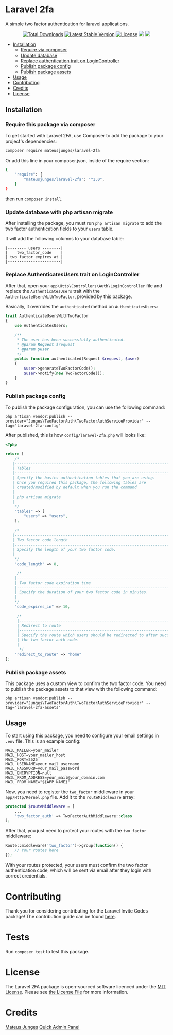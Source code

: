 # Laravel 2fa

A simple two factor authentication for laravel applications.
<p align="center">
    <a href="https://packagist.org/packages/mateusjunges/laravel-2fa" target="_blank"><img src="https://poser.pugx.org/mateusjunges/laravel-2fa/d/total.svg" alt="Total Downloads"></a>
    <a href="https://packagist.org/packages/mateusjunges/laravel-2fa" target="_blank"><img src="https://poser.pugx.org/mateusjunges/laravel-2fa/v/stable.svg" alt="Latest Stable Version"></a>
    <a href="https://packagist.org/packages/mateusjunges/laravel-2fa" target="_blank"><img src="https://poser.pugx.org/mateusjunges/laravel-2fa/license.svg" alt="License"></a>
    <a href="https://github.styleci.io/repos/175907190" target="_blank"><img src="https://github.styleci.io/repos/175907190/shield?style=flat"></a>    
    <a href="https://github.com/mateusjunges/laravel-2fa/actions?query=workflow%3A%22Continuous+Integration%22" target="_blank">
        <img src="https://github.com/mateusjunges/laravel-2fa/workflows/Continuous%20Integration/badge.svg">
    </a>
</p>


- [Installation](#installation)
    - [Require via composer](#require-this-package-via-composer)
    - [Update database](#update-database-with-php-artisan-migrate)
    - [Replace authentication trait on LoginController](#replace-authenticatesusers-trait-on-logincontroller)
    - [Publish package config](#publish-package-config)
    - [Publish package assets](#publish-package-assets)
- [Usage](#usage)
- [Contributing](#contributing)
- [Credits](#credits)
- [License](#license)



## Installation

### Require this package via composer
To get started with Laravel 2FA, use Composer to add the package to your project's dependencies:

```bash
composer require mateusjunges/laravel-2fa
```
Or add this line in your composer.json, inside of the require section:
```bash
{
    "require": {
        "mateusjunges/laravel-2fa": "^1.0",
    }
}
```
then run `composer install`.

### Update database with php artisan migrate
After installing the package, you must run `php artisan migrate` to add the two factor authentication fields
to your `users` table.

It will add the following columns to your database table:

```text
|-------- users --------|
|    two_factor_code    |
| two_factor_expires_at |
|-----------------------|
```

### Replace AuthenticatesUsers trait on LoginController
After that, open your `app\Http\Controllers\Auth\LoginController` file and replace the
`AuthenticatesUsers` trait with the `AuthenticateUsersWithTwoFactor`, provided by this package.

Basically, it overrides the `authenticated` method on `AuthenticatesUsers`:


```php
trait AuthenticateUsersWithTwoFactor
{
    use AuthenticatesUsers;

    /**
     * The user has been successfully authenticated.
     * @param Request $request
     * @param $user
     */
    public function authenticated(Request $request, $user)
    {
        $user->generateTwoFactorCode();
        $user->notify(new TwoFactorCode());
    }
}
```

### Publish package config

To publish the package configuration, you can use the following command:

```shell script
php artisan vendor:publish --provider="Junges\TwoFactorAuth\TwoFactorAuthServiceProvider" --tag="laravel-2fa-config"
```

After published, this is how `config/laravel-2fa.php` will looks like:

```php
<?php

return [
    /*
   |--------------------------------------------------------------------------
   | Tables
   |--------------------------------------------------------------------------
   | Specify the basics authentication tables that you are using.
   | Once you required this package, the following tables are
   | created/modified by default when you run the command
   |
   | php artisan migrate
   |
    */
    "tables" => [
        "users" => "users",
    ],
   
    /*
   |--------------------------------------------------------------------------
   | Two factor code length
   |--------------------------------------------------------------------------
   | Specify the length of your two factor code.
   |
    */
    "code_length" => 8,

     /*
    |--------------------------------------------------------------------------
    | Two factor code expiration time
    |--------------------------------------------------------------------------
    | Specify the duration of your two factor code in minutes.
    |
    */
    "code_expires_in" => 10,

     /*
     |--------------------------------------------------------------------------
     | Redirect to route
     |--------------------------------------------------------------------------
     | Specify the route which users should be redirected to after successfully confirming
     | the two factor auth code.
     |
      */
    "redirect_to_route" => "home"
];
```

### Publish package assets
This package uses a custom view to confirm the two factor code.
You need to publish the package assets to that view with the following command:

```shell script
php artisan vendor:publish --provider="Junges\TwoFactorAuth\TwoFactorAuthServiceProvider" --tag="laravel-2fa-assets" 
```

## Usage

To start using this package, you need to configure your email settings in `.env` file. This is an example config:

```text
MAIL_MAILER=your_mailer
MAIL_HOST=your_mailer_host
MAIL_PORT=2525
MAIL_USERNAME=your_mail_username
MAIL_PASSWORD=your_mail_password
MAIL_ENCRYPTION=null
MAIL_FROM_ADDRESS=your_mail@your_domain.com
MAIL_FROM_NAME="${APP_NAME}"
```


Now, you need to register the `two_factor` middleware in your `app/Http/Kernel.php` file. Add it to the `routeMiddleware` array:
```php
protected $routeMiddleware = [
    ...
    'two_factor_auth' => TwoFactorAuthMiddleware::class
];
```

After that, you just need to protect your routes with the `two_factor` middleware:

```php
Route::middleware('two_factor')->group(function() {
    // Your routes here
});
```

With your routes protected, your users must confirm the two factor authentication code, which will be sent
via email after they login with correct credentials.

# Contributing
Thank you for considering contributing for the Laravel Invite Codes package! The contribution guide can be found [here](https://github.com/mateusjunges/laravel-2fa/blob/master/CONTRIBUTING.md).

# Tests
Run `composer test` to test this package.

# License
The Laravel 2FA package is open-sourced software licenced under the [MIT License](https://opensource.org/licenses/MIT). Please see [the License File](https://github.com/mateusjunges/laravel-2fa/blob/master/LICENSE) for more information.

# Credits
[Mateus Junges](https://github.com/mateusjunges)
[Quick Admin Panel](https://quickadminpanel.com/)
